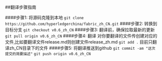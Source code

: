 ##翻译步骤指南

####步骤1: 将源码克隆到本地
`git clone https://github.com/hyperledgerchina/fabric_zh_CN.git`
####步骤2: 转换到目标分支
`git checkout v0.6_zh_CN`
####步骤3: 翻译前，确保拉取最新的更新
`git pull origin v0.6_zh_CN`
####步骤4: 翻译
对你要翻译的文件传创建对应的文件,比如要翻译文件release.md则创建文件release_zh.md
`git add .`
目前只翻译zh_CN目录下的文件
####步骤5: 将翻译推送到github
`git commit -am "这次提交的简要描述"`
`git push origin v0.6_zh_CN`
